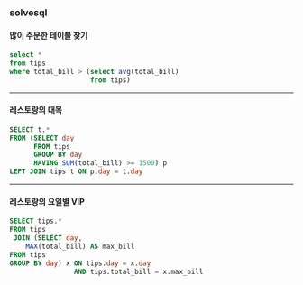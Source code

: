### solvesql
#### 많이 주문한 테이블 찾기
```sql
select *
from tips
where total_bill > (select avg(total_bill)
                    from tips)
```

----------------
#### 레스토랑의 대목
```sql
SELECT t.*
FROM (SELECT day
      FROM tips 
      GROUP BY day
      HAVING SUM(total_bill) >= 1500) p
LEFT JOIN tips t ON p.day = t.day 
```

-----------------
#### 레스토랑의 요일별 VIP
```sql
SELECT tips.*
FROM tips 
 JOIN (SELECT day,
    MAX(total_bill) AS max_bill
FROM tips 
GROUP BY day) x ON tips.day = x.day 
                AND tips.total_bill = x.max_bill
```
